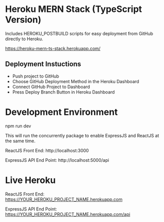# Heroku MERN Stack (TypeScript Version)

Includes HEROKU_POSTBUILD scripts for easy deployment from GitHub directly to Heroku.

https://heroku-mern-ts-stack.herokuapp.com/

## Deployment Instuctions

- Push project to GitHub
- Choose GitHub Deployment Method in the Heroku Dashboard
- Connect GitHub Project to Dashboard
- Press Deploy Branch Button in Heroku Dashboard

# Development Environment

npm run dev

This will run the concurrently package to enable ExpressJS and ReactJS at the same time.

ReactJS Front End: http://localhost:3000

ExpressJS API End Point: http://localhost:5000/api

# Live Heroku

ReactJS Front End: https://YOUR_HEROKU_PROJECT_NAME.herokuapp.com

ExpressJS API End Point: https://YOUR_HEROKU_PROJECT_NAME.herokuapp.com/api
